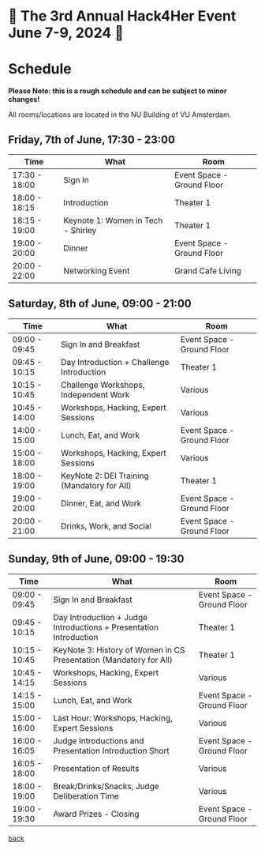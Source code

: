# 🌟 The 3rd Annual Hack4Her Event June 7-9, 2024 🌟

# Schedule

**Please Note: this is a rough schedule and can be subject to minor changes!**

All rooms/locations are located in the NU Building of VU Amsterdam.

## Friday, 7th of June, 17:30 - 23:00



| Time       | What                           | Room       |
|------------|--------------------------------|------------|
| 17:30 - 18:00 | Sign In                      | Event Space - Ground Floor |
| 18:00 - 18:15 | Introduction                 | Theater 1 |
| 18:15 - 19:00 | Keynote 1: Women in Tech - Shirley | Theater 1 |
| 19:00 - 20:00 | Dinner                       | Event Space - Ground Floor |
| 20:00 - 22:00 | Networking Event             | Grand Cafe Living  |



## Saturday, 8th of June, 09:00 - 21:00

| Time         | What                               | Room       |
|--------------|------------------------------------|------------|
| 09:00 - 09:45  | Sign In and Breakfast              | Event Space - Ground Floor |
| 09:45 - 10:15 | Day Introduction + Challenge Introduction | Theater 1   |
| 10:15 - 10:45 | Challenge Workshops, Independent Work    | Various  |
| 10:45 - 14:00 | Workshops, Hacking, Expert Sessions  | Various    |
| 14:00 - 15:00 | Lunch, Eat, and Work              | Event Space - Ground Floor  |
| 15:00 - 18:00 | Workshops, Hacking, Expert Sessions        | Various    |
| 18:00 - 19:00 | KeyNote 2: DEI Training (Mandatory for All)  | Theater 1  |
| 19:00 - 20:00 | Dinner, Eat, and Work             | Event Space - Ground Floor |
| 20:00 - 21:00 | Drinks, Work, and Social          | Event Space - Ground Floor   |



## Sunday, 9th of June, 09:00 - 19:30

| Time         | What                                  | Room       |
|--------------|---------------------------------------|------------|
| 09:00 - 09:45  | Sign In and Breakfast                 | Event Space - Ground Floor  |
| 09:45 - 10:15 | Day Introduction + Judge Introductions + Presentation Introduction | Theater 1  |
| 10:15 - 10:45 | KeyNote 3: History of Women in CS Presentation (Mandatory for All) | Theater 1 |
| 10:45 - 14:15 | Workshops, Hacking, Expert Sessions           | Various    |
| 14:15 - 15:00 | Lunch, Eat, and Work                 | Event Space - Ground Floor |
| 15:00 - 16:00 | Last Hour: Workshops, Hacking, Expert Sessions   | Various    |
| 16:00 - 16:05 | Judge Introductions and Presentation Introduction Short | Event Space - Ground Floor   |
| 16:05 - 18:00 | Presentation of Results              | Various |
| 18:00 - 19:00 | Break/Drinks/Snacks, Judge Deliberation Time | Various |
| 19:00 - 19:30 | Award Prizes - Closing               | Event Space - Ground Floor  |


[back](./)
